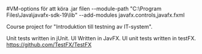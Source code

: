 #VM-options för att köra .jar filen
--module-path "C:\Program Files\Java\javafx-sdk-19\lib" --add-modules javafx.controls,javafx.fxml

Course project for "Introduktion till testning av IT-system".

Unit tests written in jUnit.
UI Written in JavFX.
UI unit tests written in testFX. https://github.com/TestFX/TestFX

